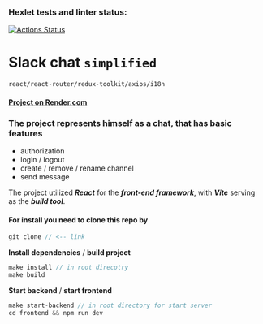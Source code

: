 ### Hexlet tests and linter status:
[![Actions Status](https://github.com/solarxweb/frontend-project-12/actions/workflows/hexlet-check.yml/badge.svg)](https://github.com/solarxweb/frontend-project-12/actions)

# Slack chat ``simplified``
```react/react-router/redux-toolkit/axios/i18n```
#### [Project on Render.com](https://slackchat-project.onrender.com/)

###  The project represents himself as a chat, that has basic features
* authorization
* login / logout
* create / remove / rename channel
* send message

The project utilized ***React*** for the ***front-end framework***, with ***Vite*** serving as the ***build tool***.
#### For install you need to clone this repo by
```js
git clone // <-- link
```

****Install dependencies**** / ****build project****
```js
make install // in root direcotry
make build
```
****Start backend**** / ****start frontend****
```js
make start-backend // in root directory for start server
cd frontend && npm run dev
```









